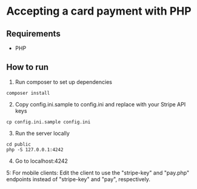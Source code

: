 # Accepting a card payment with PHP

## Requirements

- PHP

## How to run

1. Run composer to set up dependencies

```
composer install
```

2. Copy config.ini.sample to config.ini and replace with your Stripe API keys

```
cp config.ini.sample config.ini
```

3. Run the server locally

```
cd public
php -S 127.0.0.1:4242
```

4. Go to localhost:4242

5: For mobile clients: Edit the client to use the "stripe-key" and "pay.php" endpoints instead of "stripe-key" and "pay", respectively.
